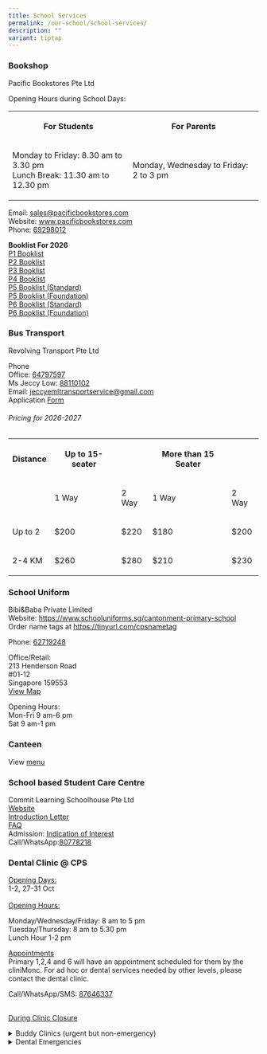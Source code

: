 ```yaml
---
title: School Services
permalink: /our-school/school-services/
description: ""
variant: tiptap
---
```

<h3>Bookshop</h3>
<p>Pacific Bookstores Pte Ltd</p>
<p>Opening Hours during School Days:</p>
<table style="minWidth: 50px">
<colgroup>
<col>
<col>
</colgroup>
<tbody>
<tr>
<th rowspan="1" colspan="1">
<p>For Students</p>
</th>
<th rowspan="1" colspan="1">
<p>For Parents</p>
</th>
</tr>
<tr>
<td rowspan="1" colspan="1">
<p>Monday to Friday: 8.30 am to 3.30 pm
<br>Lunch Break: 11.30 am to 12.30 pm</p>
</td>
<td rowspan="1" colspan="1">
<p>Monday, Wednesday to Friday: 2 to 3 pm</p>
</td>
</tr>
</tbody>
</table>
<p>Email:&nbsp;<a href="mailto:sales@pacificbookstores.com" rel="noopener noreferrer nofollow" target="_blank">sales@pacificbookstores.com</a> 
<br>Website:&nbsp;<a href="http://www.pacificbookstores.com/" rel="noopener noreferrer nofollow" target="_blank">www.pacificbookstores.com</a> 
<br>Phone: <a href="tel:69298012" rel="noopener noreferrer nofollow" target="_blank">69298012</a>
</p>
<p><strong>Booklist For 2026</strong>
<br><a href="/files/Booklist/P1_Booklist.pdf" rel="noopener nofollow" target="_blank">P1 Booklist</a>
<br><a href="/files/Booklist/P2_Booklist.pdf" rel="noopener nofollow" target="_blank">P2 Booklist</a>
<br><a href="/files/Booklist/P3_Booklist.pdf" rel="noopener nofollow" target="_blank">P3 Booklist</a>
<br><a href="/files/Booklist/P4_Booklist.pdf" rel="noopener nofollow" target="_blank">P4 Booklist</a>
<br><a href="/files/Booklist/P5_Booklist.pdf" rel="noopener nofollow" target="_blank">P5 Booklist (Standard)</a>
<br><a href="/files/Booklist/P5__Foundation__Booklist.pdf" rel="noopener nofollow" target="_blank">P5 Booklist (Foundation)</a>
<br><a href="/files/Booklist/P6_Booklist.pdf" rel="noopener nofollow" target="_blank">P6 Booklist (Standard)</a>
<br><a href="/files/Booklist/P6__Foundation__Booklist.pdf" rel="noopener nofollow" target="_blank">P6 Booklist (Foundation)</a>
</p>
<h3>Bus Transport</h3>
<p>Revolving Transport Pte Ltd</p>
<p>Phone
<br>Office: <a href="tel:64797597" rel="noopener noreferrer nofollow" target="_blank">64797597</a>
<br>Ms Jeccy Low: <a href="tel:88110102" rel="noopener noreferrer nofollow" target="_blank">88110102</a>
<br>Email:&nbsp;<a href="mailto:jeccyemltransportservice@gmail.com" rel="noopener noreferrer nofollow" target="_blank">jeccyemltransportservice@gmail.com</a>
<br>Application <a href="/files/Services/Bus.pdf" rel="noopener nofollow" target="_blank">Form</a>
</p>
<h6>Pricing for 2026-2027</h6>
<table style="minWidth: 125px">
<colgroup>
<col>
<col>
<col>
<col>
<col>
</colgroup>
<tbody>
<tr>
<th rowspan="1" colspan="1">
<p>Distance</p>
</th>
<th rowspan="1" colspan="1">
<p>Up to 15- seater</p>
</th>
<th rowspan="1" colspan="1">
<p></p>
</th>
<th rowspan="1" colspan="1">
<p>More than 15 Seater</p>
</th>
<th rowspan="1" colspan="1">
<p></p>
</th>
</tr>
<tr>
<td rowspan="1" colspan="1">
<p></p>
</td>
<td rowspan="1" colspan="1">
<p>1 Way</p>
</td>
<td rowspan="1" colspan="1">
<p>2 Way</p>
</td>
<td rowspan="1" colspan="1">
<p>1 Way</p>
</td>
<td rowspan="1" colspan="1">
<p>2 Way</p>
</td>
</tr>
<tr>
<td rowspan="1" colspan="1">
<p>Up to 2</p>
</td>
<td rowspan="1" colspan="1">
<p>$200</p>
</td>
<td rowspan="1" colspan="1">
<p>$220</p>
</td>
<td rowspan="1" colspan="1">
<p>$180</p>
</td>
<td rowspan="1" colspan="1">
<p>$200</p>
</td>
</tr>
<tr>
<td rowspan="1" colspan="1">
<p>2-4 KM</p>
</td>
<td rowspan="1" colspan="1">
<p>$260</p>
</td>
<td rowspan="1" colspan="1">
<p>$280</p>
</td>
<td rowspan="1" colspan="1">
<p>$210</p>
</td>
<td rowspan="1" colspan="1">
<p>$230</p>
</td>
</tr>
</tbody>
</table>
<h3>School Uniform</h3>
<p>Bibi&amp;Baba Private Limited
<br>Website: <a href="https://www.schooluniforms.sg/cantonment-primary-school" rel="noopener noreferrer nofollow" target="_blank">https://www.schooluniforms.sg/cantonment-primary-school</a>
<br>Order name tags at&nbsp;<a href="https://tinyurl.com/cpsnametag" rel="noopener noreferrer nofollow" target="_blank">https://tinyurl.com/cpsnametag</a>
</p>
<p>Phone: <a href="tel:62719248" rel="noopener noreferrer nofollow" target="_blank">62719248</a> 
<br>
</p>
<p>Office/Retail:
<br>213 Henderson Road
<br>#01-12
<br>Singapore 159553
<br><a href="http://www.onemap.gov.sg/main/v2/?lat=1.2810501453068&amp;lng=103.818745227338" rel="noopener noreferrer nofollow" target="_blank">View Map</a>
</p>
<p>Opening Hours:
<br>Mon-Fri 9 am-6 pm
<br>Sat 9 am-1 pm</p>
<h3>Canteen</h3>
<p>View <a href="/files/Canteen.pdf" rel="noopener noreferrer nofollow" target="_blank">menu</a>
</p>
<h3>School based Student Care Centre</h3>
<p>Commit Learning Schoolhouse Pte Ltd
<br><a href="https://www.commitlearning.com.sg" rel="noopener nofollow" target="_blank">Website</a>
<br><a href="/files/Services/Introduction_Letter___Cantonment_Pri.pdf" rel="noopener nofollow" target="_blank">Introduction Letter</a>
<br><a href="/files/Services/2025_FAQs___Cantonment_Pri.pdf" rel="noopener nofollow" target="_blank">FAQ</a>
<br>Admission: <a href="https://form.gov.sg/6718ba7a6a0ae7eeb331cd8d" rel="noopener noreferrer nofollow" target="_blank">Indication of Interest</a>
<br>Call/WhatsApp:<a href="https://wa.me/6580778218." rel="noopener noreferrer nofollow" target="_blank">80778218</a>
<br>
</p>
<h3>Dental Clinic @ CPS</h3>
<p><u>Opening Days:</u>
<br>1-2, 27-31 Oct
<br>
<br><u>Opening Hours:</u>
</p>
<p>Monday/Wednesday/Friday: 8 am to 5 pm
<br>Tuesday/Thursday: 8 am to 5.30 pm
<br>Lunch Hour 1-2 pm</p>
<p><u>Appointments</u>
<br>Primary 1,2,4 and 6 will have an appointment scheduled for them by the
cliniMonc. For ad hoc or dental services needed by other levels, please
contact the dental clinic.</p>
<p>Call/WhatsApp/SMS: <a href="https://wa.me/6587646337" rel="noopener noreferrer nofollow" target="_blank">87646337</a>
</p>
<p>
<br><u>During Clinic Closure</u>
</p>
<div data-type="detailGroup" class="isomer-accordion isomer-accordion-white">
<details class="isomer-details">
<summary>Buddy Clinics (urgent but non-emergency)</summary>
<div data-type="detailsContent" class="isomer-details-content">
<p>In the event of any urgent cases (non-emergency) and the school dental
clinic is closed, please contact:</p>
<table style="minWidth: 50px">
<colgroup>
<col>
<col>
</colgroup>
<tbody>
<tr>
<th rowspan="1" colspan="1">
<p>River Valley Primary School</p>
</th>
<th rowspan="1" colspan="1">
<p>Mobile Dental Clinic 9</p>
</th>
</tr>
<tr>
<td rowspan="1" colspan="1">
<p>Phone:&nbsp;<a href="tel:+6589095948" rel="noopener noreferrer nofollow" target="_blank">89095948</a>
</p>
</td>
<td rowspan="1" colspan="1">
<p>Phone:&nbsp;<a href="tel:+6592379126" rel="noopener noreferrer nofollow" target="_blank">92379126</a>
</p>
</td>
</tr>
</tbody>
</table>
<p></p>
</div>
</details>
<details class="isomer-details">
<summary>Dental Emergencies</summary>
<div data-type="detailsContent" class="isomer-details-content">
<p>For dental emergencies (e.g. pain, facial/gum swelling and trauma), please
contact HPB Student Dental Centre:
<br>Phone: <a href="tel:+6564353782" rel="noopener noreferrer nofollow" target="_blank">64353782</a>
<br>Email: <a href="mailto:contact_YPS@hpb.gov.sg" rel="noopener noreferrer nofollow" target="_blank"><u>contact_YPS@hpb.gov.sg</u></a>
</p>
</div>
</details>
</div>
<p></p>